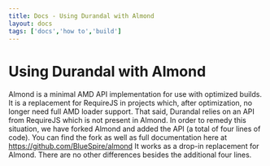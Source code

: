 ```yaml
---
title: Docs - Using Durandal with Almond
layout: docs
tags: ['docs','how to','build']
---
```

# Using Durandal with Almond
#### 

Almond is a minimal AMD API implementation for use with optimized builds. It is a replacement for RequireJS in projects which, after optimization, no longer need full AMD loader support. That said, Durandal relies on an API from RequireJS which is not present in Almond. In order to remedy this situation, we have forked Almond and added the API (a total of four lines of code). You can find the fork as well as full documentation here at https://github.com/BlueSpire/almond It works as a drop-in replacement for Almond. There are no other differences besides the additional four lines.